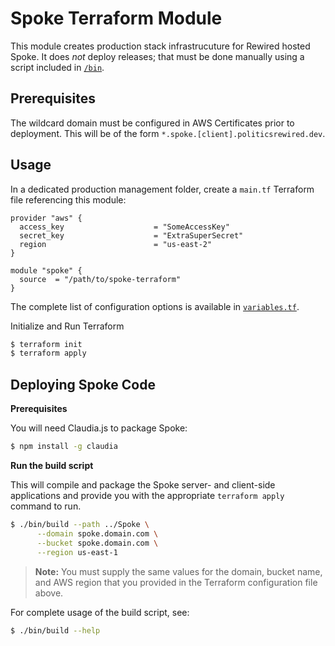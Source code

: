 # Spoke Terraform Module

This module creates production stack infrastrucuture for Rewired hosted Spoke. It does _not_ deploy releases; that must be done manually using a script included in [`/bin`](#).

## Prerequisites

The wildcard domain must be configured in AWS Certificates prior to deployment. This will be of the form `*.spoke.[client].politicsrewired.dev`.

## Usage

In a dedicated production management folder, create a `main.tf` Terraform file referencing this module:

```
provider "aws" {
  access_key                    = "SomeAccessKey"
  secret_key                    = "ExtraSuperSecret"
  region                        = "us-east-2"
}

module "spoke" {
  source  = "/path/to/spoke-terraform"
}
```

The complete list of configuration options is available in [`variables.tf`](variables.tf).

Initialize and Run Terraform

```sh
$ terraform init
$ terraform apply
```

## Deploying Spoke Code

**Prerequisites**

You will need Claudia.js to package Spoke:

```sh
$ npm install -g claudia
```

**Run the build script**

This will compile and package the Spoke server- and client-side applications and provide you with the appropriate `terraform apply` command to run.

```sh
$ ./bin/build --path ../Spoke \
      --domain spoke.domain.com \
      --bucket spoke.domain.com \
      --region us-east-1
```

> **Note:** You must supply the same values for the domain, bucket name, and AWS region that you provided in the Terraform configuration file above.

For complete usage of the build script, see:

```sh
$ ./bin/build --help
```
